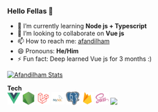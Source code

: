 ### Hello Fellas 👋 

<!--
**afandilham/afandilham** is a ✨ _special_ ✨ repository because its `README.md` (this file) appears on your GitHub profile.
-->
- 🌱 I’m currently learning **Node js + Typescript**
- 👯 I’m looking to collaborate on **Vue js**
- 📫 How to reach me: [afandilham](https://twitter.com/afandilham)
- 😄 Pronouns: **He/Him**
- ⚡ Fun fact: Deep learned Vue js for 3 months :)

[![Afandilham Stats](https://github-readme-stats.vercel.app/api?username=afandilham&theme=algolia&show_icons=true)](https://github.com/afandilham)

**Tech**
<br>
<img height="30px" widht="30px" src="https://raw.githubusercontent.com/github/explore/80688e429a7d4ef2fca1e82350fe8e3517d3494d/topics/vue/vue.png">
<img height="30px" widht="30px" src="https://raw.githubusercontent.com/github/explore/80688e429a7d4ef2fca1e82350fe8e3517d3494d/topics/nodejs/nodejs.png">
<img height="30px" widht="30px" src="https://raw.githubusercontent.com/github/explore/56a826d05cf762b2b50ecbe7d492a839b04f3fbf/topics/laravel/laravel.png">
<img height="30px" widht="30px" src="https://raw.githubusercontent.com/github/explore/80688e429a7d4ef2fca1e82350fe8e3517d3494d/topics/mysql/mysql.png">
<img height="30px" widht="30px" src="https://raw.githubusercontent.com/github/explore/80688e429a7d4ef2fca1e82350fe8e3517d3494d/topics/postgresql/postgresql.png">
<img height="30px" widht="30px" src="https://raw.githubusercontent.com/github/explore/80688e429a7d4ef2fca1e82350fe8e3517d3494d/topics/firebase/firebase.png">
<img height="30px" widht="30px" src="https://raw.githubusercontent.com/github/explore/80688e429a7d4ef2fca1e82350fe8e3517d3494d/topics/sass/sass.png">
<img height="30px" widht="30px" src="https://tailwindcss.com/_next/static/media/twitter-square.18b32c43e6fa4c8ee7db66330112a331.png">
